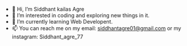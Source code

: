- 👋 Hi, I’m Siddhant kailas Agre
- 👀 I’m interested in coding and exploring new things in it.
- 🌱 I’m currently learning Web Developent.
- 📫 You can reach me on my email: siddhantagre01@gmail.com or my instagram: Siddhant_agre_77

<!---
SiddhantAgre/SiddhantAgre is a ✨ special ✨ repository because its `README.md` (this file) appears on your GitHub profile.
You can click the Preview link to take a look at your changes.
--->
